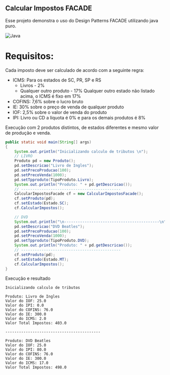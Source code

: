 ## Calcular Impostos FACADE

Esse projeto demonstra o uso do Design Patterns FACADE utilizando java puro.

![Java](https://img.shields.io/badge/java-%23ED8B00.svg?style=for-the-badge&logo=openjdk&logoColor=white)

# Requisitos:
Cada imposto deve ser calculado de acordo com a seguinte regra:

- ICMS:
  Para os estados de SC, PR, SP e RS
  - Livros - 2%
  - Qualquer outro produto - 17%
  Qualquer outro estado não listado acima, o ICMS é fixo em 17%
- COFINS: 7,6% sobre o lucro bruto
- IE: 30% sobre o preço de venda de qualquer produto
- IOF: 2,5% sobre o valor de venda do produto
- IPI: Livro ou CD a líquota é 0% e para os demais produtos é 8%



Execução com 2 produtos distintos, de estados diferentes e mesmo valor de produção e venda.

```java
public static void main(String[] args) 
{
	System.out.println("Inicializando calculo de tributos \n");
	// LIVRO
	Produto pd = new Produto();
	pd.setDescricao("Livro de Ingles");
	pd.setPrecoProducao(100);
	pd.setPrecoVenda(1000);
	pd.setTpproduto(TipoProduto.Livro);
	System.out.println("Produto: " + pd.getDescricao());
	// --------------------------------------------
	CalcularImpostosFacade cf = new CalcularImpostosFacade();
	cf.setProduto(pd);
	cf.setEstado(Estado.SC);
	cf.CalcularImpostos();

	// DVD
	System.out.println("\n------------------------------------------\n");
	pd.setDescricao("DVD Beatles");
	pd.setPrecoProducao(100);
	pd.setPrecoVenda(1000);
	pd.setTpproduto(TipoProduto.DVD);
	System.out.println("Produto: " + pd.getDescricao());
	// --------------------------------------------		
	cf.setProduto(pd);
	cf.setEstado(Estado.MT);
	cf.CalcularImpostos();
}
```


Execução e resultado 
```
Inicializando calculo de tributos 

Produto: Livro de Ingles
Valor do IOF: 25.0
Valor do IPI: 0.0
Valor do COFINS: 76.0
Valor do IE: 300.0
Valor do ICMS: 2.0
Valor Total Impostos: 403.0

------------------------------------------

Produto: DVD Beatles
Valor do IOF: 25.0
Valor do IPI: 80.0
Valor do COFINS: 76.0
Valor do IE: 300.0
Valor do ICMS: 17.0
Valor Total Impostos: 498.0
```
